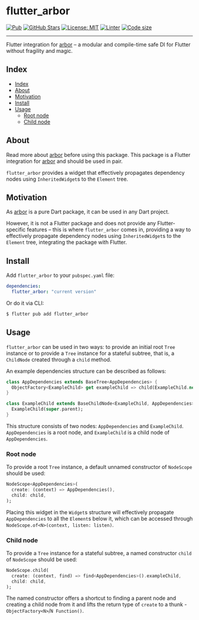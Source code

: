 # flutter_arbor

[![Pub](https://img.shields.io/pub/v/flutter_arbor.svg)](https://pub.dev/packages/flutter_arbor)
[![GitHub Stars](https://img.shields.io/github/stars/purplenoodlesoop/flutter_arbor.svg)](https://github.com/purplenoodlesoop/arbor)
[![License: MIT](https://img.shields.io/badge/License-MIT-brightgreen.svg)](https://en.wikipedia.org/wiki/MIT_License)
[![Linter](https://img.shields.io/badge/style-custom-brightgreen)](https://github.com/purplenoodlesoop/arbor/blob/master/packages/flutter_arbor/analysis_options.yaml)
[![Code size](https://img.shields.io/github/languages/code-size/purplenoodlesoop/arbor/tree/master/packages/flutter_arbor)](https://github.com/purplenoodlesoop/arbor/tree/master/packages/flutter_arbor)

---

Flutter integration for [arbor](https://pub.dev/packages/arbor) – a modular and compile-time safe DI for Flutter without fragility and magic.

## Index

- [Index](#index)
- [About](#about)
- [Motivation](#motivation)
- [Install](#install)
- [Usage](#usage)
  * [Root node](#root-node)
  * [Child node](#child-node)

## About

Read more about [arbor](https://pub.dev/packages/arbor) before using this package. This package is a Flutter integration for [arbor](https://pub.dev/packages/arbor) and should be used in pair.

`flutter_arbor` provides a widget that effectively propagates dependency nodes using `InheritedWidget`s to the `Element` tree.

## Motivation

As [arbor](https://pub.dev/packages/arbor) is a pure Dart package, it can be used in any Dart project. 

However, it is not a Flutter package and does not provide any Flutter-specific features – this is where `flutter_arbor` comes in, providing a way to effectively propagate dependency nodes using `InheritedWidget`s to the `Element` tree, integrating the package with Flutter.

## Install

Add `flutter_arbor` to your `pubspec.yaml` file:

```yaml
dependencies:
  flutter_arbor: "current version"
```

Or do it via CLI:

```bash
$ flutter pub add flutter_arbor
```

## Usage

`flutter_arbor` can be used in two ways: to provide an initial root `Tree` instance or to provide a `Tree` instance for a stateful subtree, that is, a `ChildNode` created through a `child` method.

An example dependencies structure can be described as follows:

```dart
class AppDependencies extends BaseTree<AppDependencies> {
  ObjectFactory<ExampleChild> get exampleChild => child(ExampleChild.new);
}

class ExampleChild extends BaseChildNode<ExampleChild, AppDependencies> {
  ExampleChild(super.parent);
}
```

This structure consists of two nodes: `AppDependencies` and `ExampleChild`. `AppDependencies` is a root node, and `ExampleChild` is a child node of `AppDependencies`.

### Root node

To provide a root `Tree` instance, a default unnamed constructor of `NodeScope` should be used:

```dart
NodeScope<AppDependencies>(
  create: (context) => AppDependencies(),
  child: child,
);
```

Placing this widget in the `Widget`s structure will effectively propagate `AppDependencies` to all the `Element`s below it, which can be accessed through `NodeScope.of<N>(context, listen: listen)`.

### Child node

To provide a `Tree` instance for a stateful subtree, a named constructor `child` of `NodeScope` should be used:

```dart
NodeScope.child(
  create: (context, find) => find<AppDependencies>().exampleChild,
  child: child,
);
```

The named constructor offers a shortcut to finding a parent node and creating a child node from it and lifts the return type of `create` to a thunk - `ObjectFactory<N>`/`N Function()`.